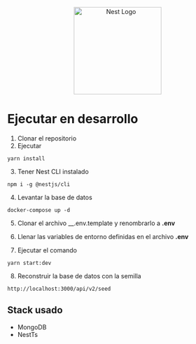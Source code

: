 <p align="center">
  <a href="http://nestjs.com/" target="blank"><img src="https://nestjs.com/img/logo-small.svg" width="200" alt="Nest Logo" /></a>
</p>


# Ejecutar en desarrollo

1. Clonar el repositorio
2. Ejecutar 
```
yarn install
```
3. Tener Nest CLI instalado
```
npm i -g @nestjs/cli
```
4. Levantar la base de datos
```
docker-compose up -d
```
5. Clonar el archivo  __.env.template y renombrarlo a __.env__

6. Llenar las variables de entorno definidas en el archivo __.env__

7. Ejecutar el comando
```
yarn start:dev
```
8. Reconstruir la base de datos con la semilla
```
http://localhost:3000/api/v2/seed
```

## Stack usado
* MongoDB
* NestTs
